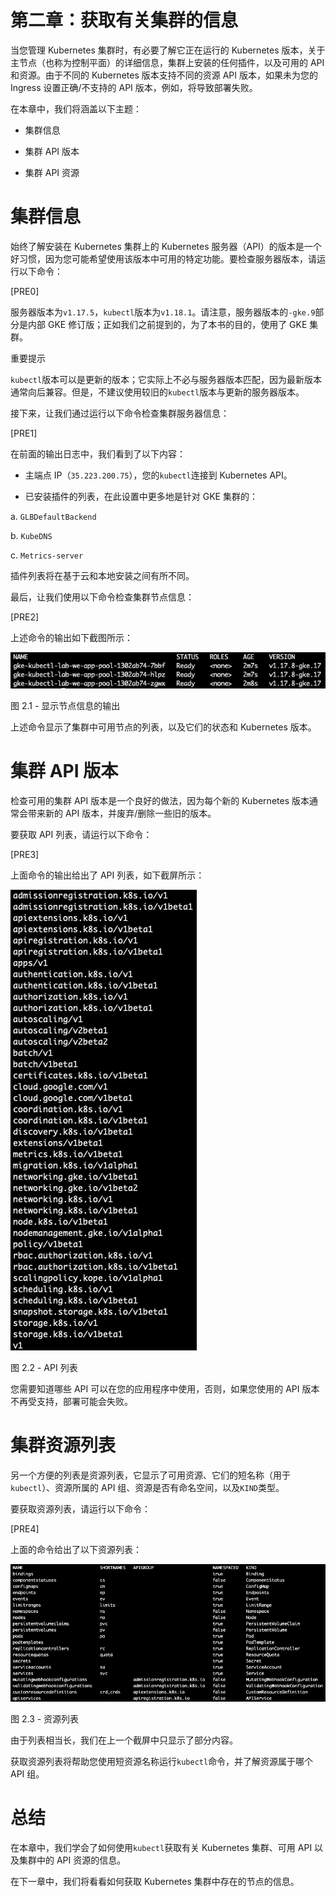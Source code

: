 # 第二章：获取有关集群的信息

当您管理 Kubernetes 集群时，有必要了解它正在运行的 Kubernetes 版本，关于主节点（也称为控制平面）的详细信息，集群上安装的任何插件，以及可用的 API 和资源。由于不同的 Kubernetes 版本支持不同的资源 API 版本，如果未为您的 Ingress 设置正确/不支持的 API 版本，例如，将导致部署失败。

在本章中，我们将涵盖以下主题：

+   集群信息

+   集群 API 版本

+   集群 API 资源

# 集群信息

始终了解安装在 Kubernetes 集群上的 Kubernetes 服务器（API）的版本是一个好习惯，因为您可能希望使用该版本中可用的特定功能。要检查服务器版本，请运行以下命令：

[PRE0]

服务器版本为`v1.17.5`，`kubectl`版本为`v1.18.1`。请注意，服务器版本的`-gke.9`部分是内部 GKE 修订版；正如我们之前提到的，为了本书的目的，使用了 GKE 集群。

重要提示

`kubectl`版本可以是更新的版本；它实际上不必与服务器版本匹配，因为最新版本通常向后兼容。但是，不建议使用较旧的`kubectl`版本与更新的服务器版本。

接下来，让我们通过运行以下命令检查集群服务器信息：

[PRE1]

在前面的输出日志中，我们看到了以下内容：

+   主端点 IP（`35.223.200.75`），您的`kubectl`连接到 Kubernetes API。

+   已安装插件的列表，在此设置中更多地是针对 GKE 集群的：

a. `GLBDefaultBackend`

b. `KubeDNS`

c. `Metrics-server`

插件列表将在基于云和本地安装之间有所不同。

最后，让我们使用以下命令检查集群节点信息：

[PRE2]

上述命令的输出如下截图所示：

![图 2.1 - 显示节点信息的输出](img/B16411_02_001.jpg)

图 2.1 - 显示节点信息的输出

上述命令显示了集群中可用节点的列表，以及它们的状态和 Kubernetes 版本。

# 集群 API 版本

检查可用的集群 API 版本是一个良好的做法，因为每个新的 Kubernetes 版本通常会带来新的 API 版本，并废弃/删除一些旧的版本。

要获取 API 列表，请运行以下命令：

[PRE3]

上面命令的输出给出了 API 列表，如下截屏所示：

![图 2.2 - API 列表](img/B16411_02_002.jpg)

图 2.2 - API 列表

您需要知道哪些 API 可以在您的应用程序中使用，否则，如果您使用的 API 版本不再受支持，部署可能会失败。

# 集群资源列表

另一个方便的列表是资源列表，它显示了可用资源、它们的短名称（用于`kubectl`）、资源所属的 API 组、资源是否有命名空间，以及`KIND`类型。

要获取资源列表，请运行以下命令：

[PRE4]

上面的命令给出了以下资源列表：

![图 2.3 - 资源列表](img/B16411_02_003.jpg)

图 2.3 - 资源列表

由于列表相当长，我们在上一个截屏中只显示了部分内容。

获取资源列表将帮助您使用短资源名称运行`kubectl`命令，并了解资源属于哪个 API 组。

# 总结

在本章中，我们学会了如何使用`kubectl`获取有关 Kubernetes 集群、可用 API 以及集群中的 API 资源的信息。

在下一章中，我们将看看如何获取 Kubernetes 集群中存在的节点的信息。
